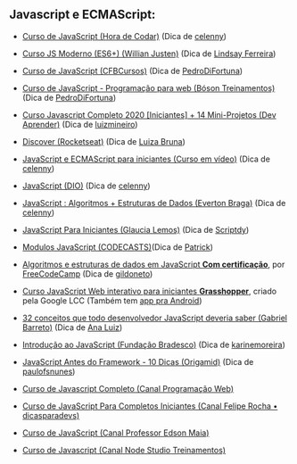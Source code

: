 ## Javascript e ECMAScript:

- [Curso de JavaScript (Hora de Codar)](https://www.youtube.com/playlist?list=PLnDvRpP8BneysKU8KivhnrVaKpILD3gZ6) (Dica de [celenny](https://github.com/celenny))

- [Curso JS Moderno (ES6+) (Willian Justen)](https://www.youtube.com/playlist?list=PLlAbYrWSYTiPQ1BE8klOtheBC0mtL3hEi) (Dica de [Lindsay Ferreira](https://github.com/linferreira))

- [Curso de JavaScript (CFBCursos)](https://www.youtube.com/watch?v=E4DBTqgxHGM&list=PLx4x_zx8csUg_AxxbVWHEyAJ6cBdsYc0T) (Dica de [PedroDiFortuna](https://github.com/PedroDiFortuna))

- [Curso de JavaScript - Programação para web (Bóson Treinamentos)](https://www.youtube.com/watch?v=BL8yf44GnXs&list=PLucm8g_ezqNrXkDWHtgvtU9RGuauEs_xz) (Dica de [PedroDiFortuna](https://github.com/PedroDiFortuna))

- [Curso Javascript Completo 2020 [Iniciantes] + 14 Mini-Projetos (Dev Aprender)](https://youtu.be/i6Oi-YtXnAU) (Dica de [luizmineiro](https://github.com/luizmineiro))

- [Discover (Rocketseat)](https://www.rocketseat.com.br/) (Dica de [Luiza Bruna](https://github.com/Brunalu28))

- [JavaScript e ECMAScript para iniciantes (Curso em vídeo)](https://www.youtube.com/watch?v=1-w1RfGIov4&list=PLHz_AreHm4dlsK3Nr9GVvXCbpQyHQl1o1) (Dica de [celenny](https://github.com/celenny))

- [JavaScript (DIO)](https://web.dio.me/browse?editorial=f0e3024b-5d04-40bc-82ee-815904eeee8c&page=1) (Dica de [celenny](https://github.com/celenny))

- [JavaScript : Algoritmos + Estruturas de Dados (Everton Braga)](https://www.youtube.com/playlist?list=PLpfKv2Mn_c-HTFozSx8iplzzBlQJnPs2j) (Dica de [celenny](https://github.com/celenny))

- [JavaScript Para Iniciantes (Glaucia Lemos)](https://www.youtube.com/playlist?list=PLb2HQ45KP0WsFop0pItGSUYl6baYjKEye) (Dica de [Scriptdy](https://github.com/scriptdy))

- [Modulos JavaScript (CODECASTS)](https://www.youtube.com/playlist?list=PLy5T05I_eQYNs5FHlBGLyUA1GP7LEIcUL)(Dica de [Patrick](https://github.com/patrick0806))

- [Algoritmos e estruturas de dados em JavaScript **Com certificação**](https://www.freecodecamp.org/portuguese/learn/javascript-algorithms-and-data-structures/), por [FreeCodeCamp](https://www.freecodecamp.org/) (Dica de [gildoneto](https://github.com/gildoneto))

- [Curso JavaScript Web interativo para iniciantes **Grasshopper**](https://learn.grasshopper.app/), criado pela Google LCC (Também tem [app pra Android](https://play.google.com/store/apps/details?id=com.area120.grasshopper&hl=pt_BR&gl=US))

- [32 conceitos que todo desenvolvedor JavaScript deveria saber (Gabriel Barreto)](https://www.udemy.com/course/32-conceitos-todo-dev-javascript-deveria-saber/) (Dica de [Ana Luiz](https://github.com/acluiz))

- [Introdução ao JavaScript (Fundação Bradesco)](https://www.ev.org.br/cursos/introducao-ao-javascript) (Dica de [karinemoreira](https://github.com/karinemoreira))

- [JavaScript Antes do Framework - 10 Dicas (Origamid)](https://www.youtube.com/watch?v=j6iSONAO6sQ&list=PL9rc_FjKlX39T78CUANwmdta_d1CgUtMt) (Dica de [paulofsnunes](https://github.com/paulofsnunes))

- [Curso de Javascript Completo (Canal Programação Web)](https://www.youtube.com/playlist?list=PL2Fdisxwzt_d590u3uad46W-kHA0PTjjw)

- [Curso de JavaScript Para Completos Iniciantes (Canal Felipe Rocha • dicasparadevs)](https://www.youtube.com/playlist?list=PLm-VCNNTu3LnlPhqxx03kvjQd3qF6EBdz)

- [Curso de JavaScript (Canal Professor Edson Maia)](https://www.youtube.com/playlist?list=PLnex8IkmReXxZEXje06kW1uCwm5iC8M_Z)

- [Curso de Javascript (Canal Node Studio Treinamentos)](https://www.youtube.com/playlist?list=PLwXQLZ3FdTVF9Y0RbsuN54XYP7D0dZIlR)